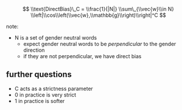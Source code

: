 
$$
\\text{DirectBias}\_C =
\\frac{1}{|N|}
\\sum\_{\\vec{w}\\in N}
\\left|\\cos\\left(\\vec{w},\\mathbb{g}\\right)\\right|^C
$$

note:
- N is a set of gender neutral words
    - expect gender neutral words to be _perpendicular_ to the gender direction
    - if they are not perpendicular, we have direct bias

## further questions
- C acts as a strictness parameter
- 0 in practice is very strict
- 1 in practice is softer
